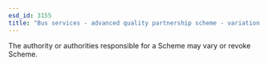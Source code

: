 ```yaml
---
esd_id: 3155
title: "Bus services - advanced quality partnership scheme - variation or revocation "
---
```


The authority or authorities responsible for a Scheme may vary or revoke Scheme.

